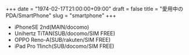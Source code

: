 +++
date = "1974-02-17T21:00:00+09:00"
draft = false
title = "愛用中のPDA/SmartPhone"
slug = "smartphone"
+++

- iPhoneSE 2nd(MAIN/docomo)
- Unihertz TiTAN(SUB/docomo/SIM FREE)
- OPPO Reno-A(SUB/rakuten/SIM FREE)
- iPad Pro 11inch(SUB/docomo/SIM FREE)

<!-- 
- Xperia 1(MAIN/docomo/SO-03L)
- Xperia XZ Premium(SUB/SIM FREE)
- BlackBerry Priv(SUB/SIM FREE)
- HUAWEI MediaPad M2(貸し出し中/SIM FREE)
- Nexus 6(SUB/SIM FREE)
- YOGA Tablet2 8 with Windows(SUB)
- Apple iPad Air(退役)
- SONY Tablet P(退役)
- SONY Xperia Z Ultra(退役/SIM FREE/やや故障)
- RIM Blackberry Q10(退役/SIM FREE)
- NOKIA Lumia920(退役/SIM FREE)
- iPhone5s(退役/docomo/故障)
- GALAXY Note(退役/docomo/SC-05D)
- MEDIAS WP(退役/docomo/N-06C)
- Xperia mini pro(退役/SIM FREE)
- Nokia N8(退役/SIM FREE)
- HTC Hero(退役/SIM FREE)
-->
